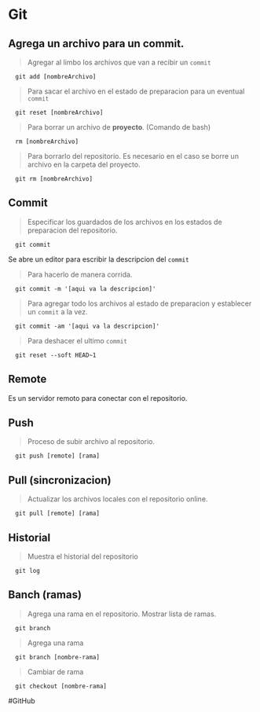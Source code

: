 # Git
## Agrega un archivo para un commit.
>Agregar al limbo los archivos que van a recibir un `commit`
```
  git add [nombreArchivo] 
```
>Para sacar el archivo en el estado de preparacion para un eventual `commit`
```
  git reset [nombreArchivo]
```
>Para borrar un archivo de **proyecto**. (Comando de bash)
```
  rm [nombreArchivo]
```
>Para borrarlo del repositorio. Es necesario en el caso se borre un archivo en la carpeta del proyecto.
```
  git rm [nombreArchivo] 
```
## Commit
>Especificar los guardados de los archivos en los estados de preparacion del repositorio.
```
  git commit 
```
Se abre un editor para escribir la descripcion del `commit`
>Para hacerlo de manera corrida.
```
  git commit -m '[aqui va la descripcion]'
```
>Para agregar todo los archivos al estado de preparacion y establecer un `commit` a la vez.
```
  git commit -am '[aqui va la descripcion]'
```
>Para deshacer el ultimo `commit`
```
  git reset --soft HEAD~1
```
## Remote
Es un servidor remoto para conectar con el repositorio.
## Push
>Proceso de subir archivo al repositorio.
```
  git push [remote] [rama] 
```
## Pull (sincronizacion)
>Actualizar los archivos locales con el repositorio online.
```
  git pull [remote] [rama]
```
## Historial
>Muestra el historial del repositorio
```
  git log
```
## Banch (ramas)
>Agrega una rama en el repositorio.
>Mostrar lista de ramas.
```
  git branch
```
>Agrega una rama
```
  git branch [nombre-rama]
```
>Cambiar de rama
```
  git checkout [nombre-rama]
```

#GitHub


